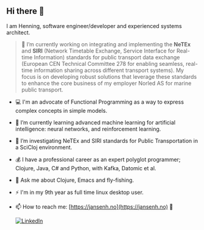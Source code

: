 ## Hi there 👋

I am Henning, software engineer/developer and experienced systems architect.

> 🔭 I’m currently working on integrating and implementing the **NeTEx** and **SIRI** (Network Timetable Exchange, Service Interface for Real-time Information) standards for public transport data exchange (European CEN Technical Committee 278 for enabling seamless, real-time information sharing across different transport systems). My focus is on developing robust solutions that leverage these standards to enhance the core business of my employer Norled AS for marine public transport.

- 💻 I'm an advocate of Functional Programming as a way to express complex concepts in simple models.
- 🌱 I’m currently learning advanced machine learning for artificial intelligence: neural networks, and reinforcement learning.
- 🤔 I’m investigating NeTEx and SIRI standards for Public Transportation in a SciCloj environment.
- 💰 I have a professional career as an expert polyglot programmer; Clojure, Java, C# and Python, with Kafka, Datomic et al.
- 💬 Ask me about Clojure, Emacs and fly-fishing.
- ⚡ I'm in my 9th year as full time linux desktop user.
- 📫 How to reach me: [https://jansenh.no](https://jansenh.no) 🚀

  [![LinkedIn](https://img.shields.io/badge/LinkedIn-0077B5?style=for-the-badge&logo=linkedin&logoColor=white)](https://www.linkedin.com/in/henningjansen)
